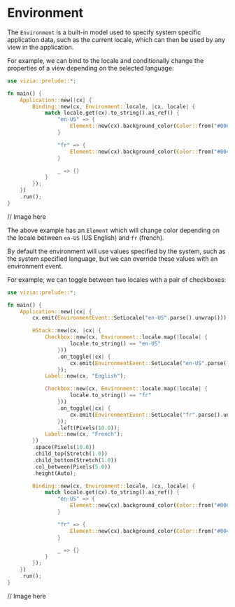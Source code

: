 # Environment

The `Environment` is a built-in model used to specify system specific application data, such as the current locale, which can then be used by any view in the application.

For example, we can bind to the locale and conditionally change the properties of a view depending on the selected language:

```rust
use vizia::prelude::*;

fn main() {
    Application::new(|cx| {
        Binding::new(cx, Environment::locale, |cx, locale| {
            match locale.get(cx).to_string().as_ref() {
                "en-US" => {
                    Element::new(cx).background_color(Color::from("#006847"));
                }

                "fr" => {
                    Element::new(cx).background_color(Color::from("#004768"));
                }

                _ => {}
            }
        });
    })
    .run();
}
```

// Image here

The above example has an `Element` which will change color depending on the locale between `en-US` (US English) and `fr` (french).

By default the environment will use values specified by the system, such as the system specified language, but we can override these values with an environment event.

For example, we can toggle between two locales with a pair of checkboxes:

```rust
use vizia::prelude::*;

fn main() {
    Application::new(|cx| {
        cx.emit(EnvironmentEvent::SetLocale("en-US".parse().unwrap()));

        HStack::new(cx, |cx| {
            Checkbox::new(cx, Environment::locale.map(|locale| {
                    locale.to_string() == "en-US"
                }))
                .on_toggle(|cx| {
                    cx.emit(EnvironmentEvent::SetLocale("en-US".parse().unwrap()))
                });
            Label::new(cx, "English");

            Checkbox::new(cx, Environment::locale.map(|locale| {
                    locale.to_string() == "fr"
                }))
                .on_toggle(|cx| {
                    cx.emit(EnvironmentEvent::SetLocale("fr".parse().unwrap()))
                });
                .left(Pixels(10.0));
            Label::new(cx, "French");
        })
        .space(Pixels(10.0))
        .child_top(Stretch(1.0))
        .child_bottom(Stretch(1.0))
        .col_between(Pixels(5.0))
        .height(Auto);

        Binding::new(cx, Environment::locale, |cx, locale| {
            match locale.get(cx).to_string().as_ref() {
                "en-US" => {
                    Element::new(cx).background_color(Color::from("#006847"));
                }

                "fr" => {
                    Element::new(cx).background_color(Color::from("#004768"));
                }

                _ => {}
            }
        });
    })
    .run();
}
```

// Image here
